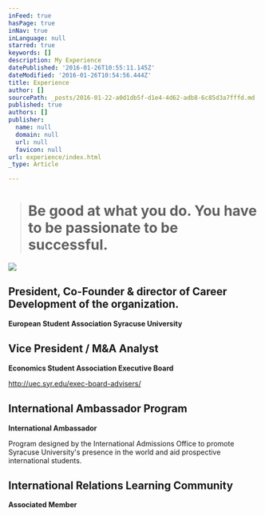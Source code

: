 ```yaml
---
inFeed: true
hasPage: true
inNav: true
inLanguage: null
starred: true
keywords: []
description: My Experience
datePublished: '2016-01-26T10:55:11.145Z'
dateModified: '2016-01-26T10:54:56.444Z'
title: Experience
author: []
sourcePath: _posts/2016-01-22-a0d1db5f-d1e4-4d62-adb8-6c85d3a7fffd.md
published: true
authors: []
publisher:
  name: null
  domain: null
  url: null
  favicon: null
url: experience/index.html
_type: Article

---
```

# 

## 
> 
> # Be good at what you do. You have to be passionate to be successful.

![](https://the-grid-user-content.s3-us-west-2.amazonaws.com/4c08e40e-97d6-4710-85bf-cdf4a96732b1.jpg)

## President, Co-Founder & director of Career Development of the organization. 

**European Student Association Syracuse University**

## Vice President / M&A Analyst

**Economics Student Association Executive Board**

http://uec.syr.edu/exec-board-advisers/

## International Ambassador Program

**International Ambassador**

Program designed by the International Admissions Office to promote Syracuse University's presence in the world and aid prospective international students.

## International Relations Learning Community

**Associated Member**